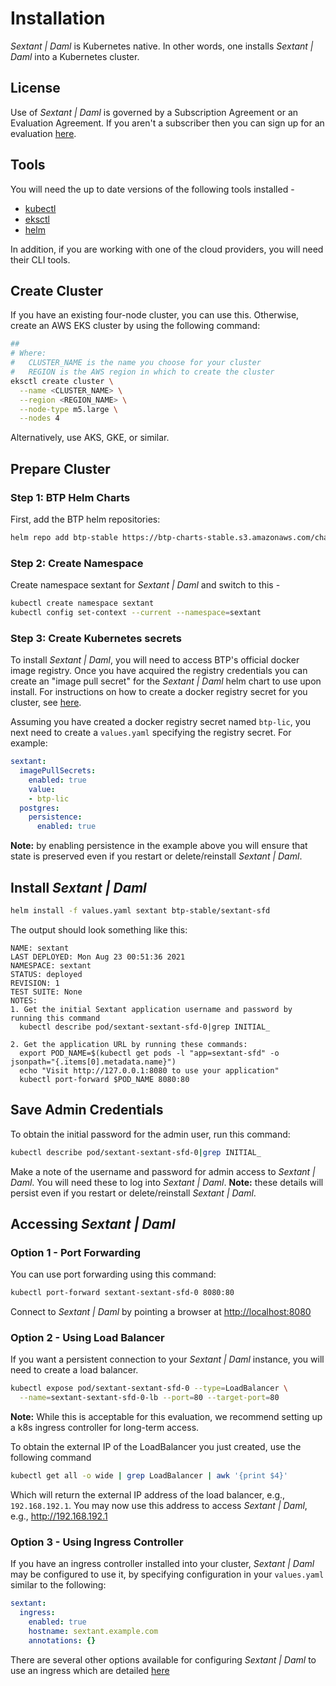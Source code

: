 # Installation

_Sextant | Daml_ is Kubernetes native. In other words, one installs
_Sextant | Daml_ into a Kubernetes cluster.

## License

Use of _Sextant | Daml_ is governed by a Subscription Agreement or an
Evaluation Agreement. If you aren't a subscriber then you can sign up for an
evaluation [here](https://www.blockchaintp.com/sextant/evaluation).

## Tools

You will need the up to date versions of the following tools installed -

* [kubectl](https://kubernetes.io/docs/tasks/tools/#kubectl)
* [eksctl](https://eksctl.io/introduction/#installation)
* [helm](https://helm.sh/docs/intro/install/)

In addition, if you are working with one of the cloud providers, you will need
their CLI tools.

## Create Cluster

If you have an existing four-node cluster, you can use this. Otherwise, create
an AWS EKS cluster by using the following command:

```bash
##
# Where:
#   CLUSTER_NAME is the name you choose for your cluster
#   REGION is the AWS region in which to create the cluster
eksctl create cluster \
  --name <CLUSTER_NAME> \
  --region <REGION_NAME> \
  --node-type m5.large \
  --nodes 4
```

Alternatively, use AKS, GKE, or similar.

## Prepare Cluster

### Step 1: BTP Helm Charts

First, add the BTP helm repositories:

```bash
helm repo add btp-stable https://btp-charts-stable.s3.amazonaws.com/charts/
```

### Step 2: Create Namespace

Create namespace sextant for _Sextant | Daml_ and switch to this -

```bash
kubectl create namespace sextant
kubectl config set-context --current --namespace=sextant
```

### Step 3: Create Kubernetes secrets

To install _Sextant | Daml_, you will need to access BTP's official docker
image registry.  Once you have acquired the registry credentials you can create
an "image pull secret" for the _Sextant | Daml_ helm chart to use upon
install.  For instructions on how to create a docker registry secret for you
cluster, see
[here](https://docs.aws.amazon.com/eks/latest/userguide/create-cluster-secrets.html#create-cluster-secrets-imagepullsecret).

Assuming you have created a docker registry secret named `btp-lic`, you next
need to create a `values.yaml` specifying the registry secret.  For example:

```yaml
sextant:
  imagePullSecrets:
    enabled: true
    value:
    - btp-lic
  postgres:
    persistence:
      enabled: true
```

__Note:__ by enabling persistence in the example above you will ensure that
state is preserved even if you restart or delete/reinstall
_Sextant | Daml_.

## Install _Sextant | Daml_

```bash
helm install -f values.yaml sextant btp-stable/sextant-sfd
```

The output should look something like this:

```text
NAME: sextant
LAST DEPLOYED: Mon Aug 23 00:51:36 2021
NAMESPACE: sextant
STATUS: deployed
REVISION: 1
TEST SUITE: None
NOTES:
1. Get the initial Sextant application username and password by running this command
  kubectl describe pod/sextant-sextant-sfd-0|grep INITIAL_

2. Get the application URL by running these commands:
  export POD_NAME=$(kubectl get pods -l "app=sextant-sfd" -o jsonpath="{.items[0].metadata.name}")
  echo "Visit http://127.0.0.1:8080 to use your application"
  kubectl port-forward $POD_NAME 8080:80
```

## Save Admin Credentials

To obtain the initial password for the admin user, run this command:

```bash
kubectl describe pod/sextant-sextant-sfd-0|grep INITIAL_
```

Make a note of the username and password for admin access to
_Sextant | Daml_. You will need these to log into _Sextant | Daml_.
__Note:__ these details will persist even if you restart or delete/reinstall
_Sextant | Daml_.

## Accessing _Sextant | Daml_

### Option 1 - Port Forwarding

You can use port forwarding using this command:

```bash
kubectl port-forward sextant-sextant-sfd-0 8080:80
```

Connect to _Sextant | Daml_ by pointing a browser at
<http://localhost:8080>

### Option 2 - Using Load Balancer

If you want a persistent connection to your _Sextant | Daml_ instance, you
will need to create a load balancer.

```bash
kubectl expose pod/sextant-sextant-sfd-0 --type=LoadBalancer \
  --name=sextant-sextant-sfd-0-lb --port=80 --target-port=80
```

__Note:__ While this is acceptable for this evaluation, we recommend setting up
a k8s ingress controller for long-term access.

To obtain the external IP of the LoadBalancer you just created, use the
following command

```bash
kubectl get all -o wide | grep LoadBalancer | awk '{print $4}'
```

Which will return the external IP address of the load balancer, e.g.,
`192.168.192.1`. You may now use this address to access _Sextant | Daml_,
e.g., <http://192.168.192.1>

### Option 3 - Using Ingress Controller

If you have an ingress controller installed into your cluster,
_Sextant | Daml_ may be configured to use it, by specifying configuration
in your `values.yaml` similar to the following:

```yaml
sextant:
  ingress:
    enabled: true
    hostname: sextant.example.com
    annotations: {}
```

There are several other options available for configuring
_Sextant | Daml_ to use an ingress which are detailed [here](README.md)
